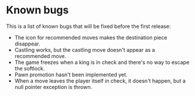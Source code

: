 # Known bugs

This is a list of known bugs that will be fixed before the first release:

- The icon for recommended moves makes the destination piece disappear.
- Castling works, but the castling move doesn't appear as a recommended move.
- The game freezes when a king is in check and there's no way to escape the
  softlock.
- Pawn promotion hasn't been implemented yet.
- When a move leaves the player itself in check, it doesn't happen, but a null
  pointer exception is thrown.
